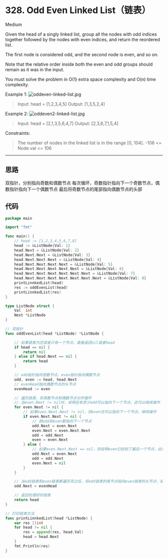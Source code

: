 # 328. Odd Even Linked List（链表）

Medium

Given the head of a singly linked list, group all the nodes with odd indices together followed by the nodes with even indices, and return the reordered list.

The first node is considered odd, and the second node is even, and so on.

Note that the relative order inside both the even and odd groups should remain as it was in the input.

You must solve the problem in O(1) extra space complexity and O(n) time complexity.

 

Example 1:
![oddeven-linked-list.jpg](https://assets.leetcode.com/uploads/2021/03/10/oddeven-linked-list.jpg)
> Input: head = [1,2,3,4,5]
Output: [1,3,5,2,4]

Example 2:
![oddeven2-linked-list.jpg](https://assets.leetcode.com/uploads/2021/03/10/oddeven2-linked-list.jpg)
> Input: head = [2,1,3,5,6,4,7]
Output: [2,3,6,7,1,5,4]
 

Constraints:
> The number of nodes in the linked list is in the range [0, 104].
-106 <= Node.val <= 106

---

## 思路
双指针，分别指向奇数和偶数节点
每次循环，奇数指针指向下一个奇数节点，偶数指针指向下一个偶数节点
最后将奇数节点的尾部指向偶数节点的头部

## 代码
```go
package main

import "fmt"

func main() {
	// head := [1,2,3,4,5,6,7,8]
	head := &ListNode{Val: 1}
	head.Next = &ListNode{Val: 2}
	head.Next.Next = &ListNode{Val: 3}
	head.Next.Next.Next = &ListNode{Val: 4}
	head.Next.Next.Next.Next = &ListNode{Val: 5}
	head.Next.Next.Next.Next.Next = &ListNode{Val: 6}
	head.Next.Next.Next.Next.Next.Next = &ListNode{Val: 7}
	head.Next.Next.Next.Next.Next.Next.Next = &ListNode{Val: 8}
	printLinnkedList(head)
	res := oddEvenList(head)
	printLinnkedList(res)
}

type ListNode struct {
	Val  int
	Next *ListNode
}

// 双指针
func oddEvenList(head *ListNode) *ListNode {

	// 如果链表为空或者只有一个节点，直接返回nil或者head
	if head == nil {
		return nil
	} else if head.Next == nil {
		return head
	}

	// odd指针指向奇数节点，even指针指向偶数节点
	odd, even := head, head.Next
	// evenHead指向偶数节点的头节点
	evenHead := even

	// 遍历链表，将奇数节点和偶数节点分开循环
	// 当even.Next != nil时，说明还有至少odd可以指向下一个节点，还可以继续操作
	for even.Next != nil {
		// 如果even.Next.Next != nil，则even也可以指向下一个节点，继续操作
		if even.Next.Next != nil {
			// 把odd和even都指向下一个节点
			odd.Next = even.Next
			even.Next = even.Next.Next
			odd = odd.Next
			even = even.Next
		} else {
			// 如果even.Next.Next == nil，则说明even已经到了最后一个节点，此时odd.Next指向even.Next，odd指向下一个节点
			odd.Next = even.Next
			odd = odd.Next
			even.Next = nil
		}
	}

	// 当odd链表和even链表都遍历完之后，将odd链表的尾节点指向even链表的头节点，链接成一个链表
	odd.Next = evenHead

	// 返回处理好的链表
	return head
}

// 打印链表方法
func printLinnkedList(head *ListNode) {
	var res []int
	for head != nil {
		res = append(res, head.Val)
		head = head.Next
	}
	fmt.Println(res)
}
```